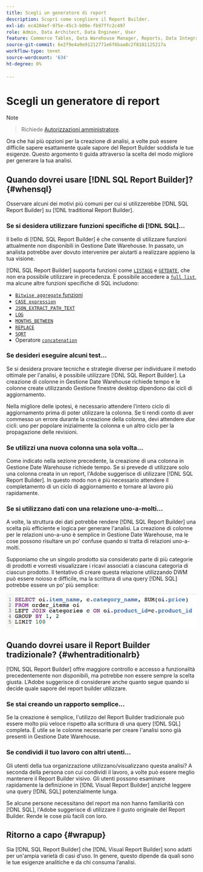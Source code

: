 ```yaml
---
title: Scegli un generatore di report
description: Scopri come scegliere il Report Builder.
exl-id: ec4204ef-975e-45c3-b09e-fb97ffc2c497
role: Admin, Data Architect, Data Engineer, User
feature: Commerce Tables, Data Warehouse Manager, Reports, Data Integration
source-git-commit: 6e2f9e4a9e91212771e6f6baa8c2f8101125217a
workflow-type: tm+mt
source-wordcount: '634'
ht-degree: 0%

---
```


# Scegli un generatore di report

>[!NOTE]
>>Richiede [Autorizzazioni amministratore](../../administrator/user-management/user-management.md).

Ora che hai più opzioni per la creazione di analisi, a volte può essere difficile sapere esattamente quale sapore del Report Builder soddisfa le tue esigenze. Questo argomento ti guida attraverso la scelta del modo migliore per generare la tua analisi.

## Quando dovrei usare [!DNL SQL Report Builder]? {#whensql}

Osservare alcuni dei motivi più comuni per cui si utilizzerebbe [!DNL SQL Report Builder] su [!DNL traditional Report Builder].

### Se si desidera utilizzare funzioni specifiche di [!DNL SQL]...

Il bello di [!DNL SQL Report Builder] è che consente di utilizzare funzioni attualmente non disponibili in Gestione Date Warehouse. In passato, un analista potrebbe aver dovuto intervenire per aiutarti a realizzare appieno la tua visione.

[!DNL SQL Report Builder] supporta funzioni come [`LISTAGG`](https://docs.aws.amazon.com/redshift/latest/dg/r_LISTAGG.html) e [`GETDATE`](https://docs.aws.amazon.com/redshift/latest/dg/r_GETDATE.html), che non era possibile utilizzare in precedenza. È possibile accedere a [`full list`](https://docs.aws.amazon.com/redshift/latest/dg/c_SQL_functions.html), ma alcune altre funzioni specifiche di SQL includono:

* [`Bitwise aggregate` funzioni](https://docs.aws.amazon.com/redshift/latest/dg/c_bitwise_aggregate_functions.html)
* [`CASE expression`](https://docs.aws.amazon.com/redshift/latest/dg/r_CASE_function.html)
* [`JSON_EXTRACT_PATH_TEXT`](https://docs.aws.amazon.com/redshift/latest/dg/JSON_EXTRACT_PATH_TEXT.html)
* [`LOG`](https://docs.aws.amazon.com/redshift/latest/dg/r_LOG.html)
* [`MONTHS_BETWEEN`](https://docs.aws.amazon.com/redshift/latest/dg/r_MONTHS_BETWEEN_function.html)
* [`REPLACE`](https://docs.aws.amazon.com/redshift/latest/dg/r_REPLACE.html)
* [`SQRT`](https://docs.aws.amazon.com/redshift/latest/dg/r_SQRT.html)
* Operatore [`concatenation`](https://docs.aws.amazon.com/redshift/latest/dg/r_concat_op.html)

### Se desideri eseguire alcuni test...

Se si desidera provare tecniche e strategie diverse per individuare il metodo ottimale per l&#39;analisi, è possibile utilizzare [!DNL SQL Report Builder]. La creazione di colonne in Gestione Date Warehouse richiede tempo e le colonne create utilizzando Gestione finestre desktop dipendono dai cicli di aggiornamento.

Nella migliore delle ipotesi, è necessario attendere l’intero ciclo di aggiornamento prima di poter utilizzare la colonna. Se ti rendi conto di aver commesso un errore durante la creazione della colonna, devi attendere *due* cicli: uno per popolare inizialmente la colonna e un altro ciclo per la propagazione delle revisioni.

### Se utilizzi una nuova colonna una sola volta...

Come indicato nella sezione precedente, la creazione di una colonna in Gestione Date Warehouse richiede tempo. Se si prevede di utilizzare solo una colonna creata in un report, l&#39;Adobe suggerisce di utilizzare [!DNL SQL Report Builder]. In questo modo non è più necessario attendere il completamento di un ciclo di aggiornamento e tornare al lavoro più rapidamente.

### Se si utilizzano dati con una relazione uno-a-molti...

A volte, la struttura dei dati potrebbe rendere [!DNL SQL Report Builder] una scelta più efficiente e logica per generare l&#39;analisi. La creazione di colonne per le relazioni uno-a-uno è semplice in Gestione Date Warehouse, ma le cose possono risultare un po&#39; confuse quando si tratta di relazioni uno-a-molti.

Supponiamo che un singolo prodotto sia considerato parte di più categorie di prodotti e vorresti visualizzare i ricavi associati a ciascuna categoria di ciascun prodotto. Il tentativo di creare questa relazione utilizzando DWM può essere noioso e difficile, ma la scrittura di una query [!DNL SQL] potrebbe essere un po&#39; più semplice:

![](../../assets/When_should_I_use_the_RB_2.png)

## Quando dovrei usare il Report Builder tradizionale? {#whentraditionalrb}

[!DNL SQL Report Builder] offre maggiore controllo e accesso a funzionalità precedentemente non disponibili, ma potrebbe non essere sempre la scelta giusta. L’Adobe suggerisce di considerare anche quanto segue quando si decide quale sapore del report builder utilizzare.

### Se stai creando un rapporto semplice...

Se la creazione è semplice, l&#39;utilizzo del Report Builder tradizionale può essere molto più veloce rispetto alla scrittura di una query [!DNL SQL] completa. È utile se le colonne necessarie per creare l&#39;analisi sono già presenti in Gestione Date Warehouse.

### Se condividi il tuo lavoro con altri utenti...

Gli utenti della tua organizzazione utilizzano/visualizzano questa analisi? A seconda della persona con cui condividi il lavoro, a volte può essere meglio mantenere il Report Builder visivo. Gli utenti possono esaminare rapidamente la definizione in [!DNL Visual Report Builder] anziché leggere una query [!DNL SQL] potenzialmente lunga.

Se alcune persone necessitano del report ma non hanno familiarità con [!DNL SQL], l&#39;Adobe suggerisce di utilizzare il gusto originale del Report Builder. Rende le cose più facili con loro.

## Ritorno a capo {#wrapup}

Sia [!DNL SQL Report Builder] che [!DNL Visual Report Builder] sono adatti per un&#39;ampia varietà di casi d&#39;uso. In genere, questo dipende da quali sono le tue esigenze analitiche e da chi consuma l’analisi.
